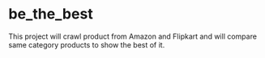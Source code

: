 # be_the_best
This project will crawl product from Amazon and Flipkart and will compare same category products to show the best of it.
